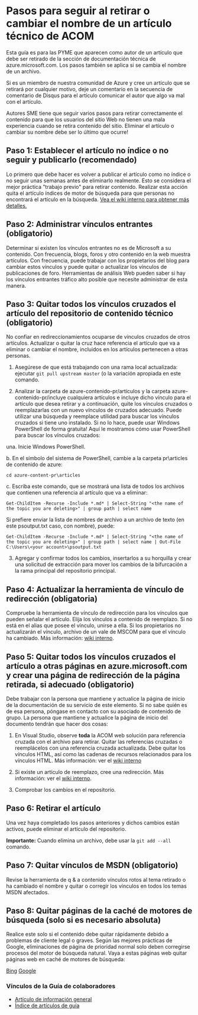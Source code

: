 # <a name="steps-to-follow-when-you-retire-or-change-the-name-of-an-acom-technical-article"></a>Pasos para seguir al retirar o cambiar el nombre de un artículo técnico de ACOM

Esta guía es para las PYME que aparecen como autor de un artículo que debe ser retirado de la sección de documentación técnica de azure.microsoft.com. Los pasos también se aplica si se cambia el nombre de un archivo.

Si es un miembro de nuestra comunidad de Azure y cree un artículo que se retirará por cualquier motivo, deje un comentario en la secuencia de comentario de Disqus para el artículo comunicar el autor que algo va mal con el artículo.

Autores SME tiene que seguir varios pasos para retirar correctamente el contenido para que los usuarios del sitio Web no tienen una mala experiencia cuando se retira contenido del sitio. Eliminar el artículo o cambiar su nombre debe ser lo último que ocurre!

## <a name="step-1-set-the-article-to-no-indexno-follow-and-republish-it-recommended"></a>Paso 1: Establecer el artículo no índice o no seguir y publicarlo (recomendado)

Lo primero que debe hacer es volver a publicar el artículo como no índice o no seguir unas semanas antes de eliminarlo realmente. Esto se considera el mejor práctica "trabajo previo" para retirar contenido. Realizar esta acción quita el artículo índices de motor de búsqueda para que personas no encontrará el artículo en la búsqueda. [Vea el wiki interno para obtener más detalles.](https://microsoft.sharepoint.com/teams/azurecontentguidance/wiki/Pages/Remove%20published%20pages%20and%20request%20redirects.aspx)

## <a name="step-2-manage-inbound-links-required"></a>Paso 2: Administrar vínculos entrantes (obligatorio)

Determinar si existen los vínculos entrantes no es de Microsoft a su contenido. Con frecuencia, blogs, foros y otro contenido en la web muestra artículos. Con frecuencia, puede trabajar con los propietarios del blog para cambiar estos vínculos y puede quitar o actualizar los vínculos de publicaciones de foro. Herramientas de análisis Web pueden saber si hay los vínculos entrantes tráfico alto posible que necesite administrar de esta manera.

## <a name="step-3-remove-all-crosslinks-to-the-article-from-the-technical-content-repository-required"></a>Paso 3: Quitar todos los vínculos cruzados el artículo del repositorio de contenido técnico (obligatorio)

No confiar en redireccionamientos ocuparse de vínculos cruzados de otros artículos. Actualizar o quitar la cruz hace referencia el artículo que va a eliminar o cambiar el nombre, incluidos en los artículos pertenecen a otras personas.

1. Asegúrese de que está trabajando con una rama local actualizada: ejecutar `git pull upstream master` (o la variación apropiada en este comando.

2.  Analizar la carpeta de azure-contenido-pr/artículos y la carpeta azure-contenido-pr/incluye cualquiera artículos e incluye dicho vínculo para el artículo que desea retirar y a continuación, quite los vínculos cruzados o reemplazarlas con un nuevo vínculos de cruzados adecuado. Puede utilizar una búsqueda y reemplace utilidad para buscar los vínculos cruzados si tiene uno instalado. Si no lo hace, puede usar Windows PowerShell de forma gratuita! Aquí le mostramos cómo usar PowerShell para buscar los vínculos cruzados:

 una. Inicie Windows PowerShell.

 b. En el símbolo del sistema de PowerShell, cambie a la carpeta pr\articles de contenido de azure:

 `cd azure-content-pr\articles`

 c. Escriba este comando, que se mostrará una lista de todos los archivos que contienen una referencia al artículo que va a eliminar:

 `Get-ChildItem -Recurse -Include *.md* | Select-String "<the name of the topic you are deleting>" | group path | select name`

  Si prefiere enviar la lista de nombres de archivo a un archivo de texto (en este psoutput.txt caso, con nombre), puede:

  `Get-ChildItem -Recurse -Include *.md* | Select-String "<the name of the topic you are deleting>" | group path | select name | Out-File C:\Users\<your account>\psoutput.txt`

3. Agregar y confirmar todos los cambios, insertarlos a su horquilla y crear una solicitud de extracción para mover los cambios de la bifurcación a la rama principal del repositorio principal.

## <a name="step-4-update-the-fwlink-tool-required"></a>Paso 4: Actualizar la herramienta de vínculo de redirección (obligatoria)

Compruebe la herramienta de vínculo de redirección para los vínculos que pueden señalar el artículo. Elija los vínculos a contenido de reemplazo. Si no está en el alias que posee el vínculo, unirse a ella. Si los propietarios no actualizarán el vínculo, archivo de un vale de MSCOM para que el vínculo ha cambiado. Más información: [wiki interno](http://sharepoint/sites/azurecontentguidance/wiki/Pages/Manage%20inbound%20links%20to%20retired%20topics.aspx).

## <a name="step-5-remove-all-crosslinks-to-the-article-from-other-pages-on-azuremicrosoftcom-and-create-a-redirect-for-the-retired-page-if-appropriate-required"></a>Paso 5: Quitar todos los vínculos cruzados el artículo a otras páginas en azure.microsoft.com y crear una página de redirección de la página retirada, si adecuado (obligatorio)

Debe trabajar con la persona que mantiene y actualice la página de inicio de la documentación de su servicio de este elemento. Si no sabe quién es de esa persona, póngase en contacto con su asociado de contenido de grupo. La persona que mantiene y actualice la página de inicio del documento tendrán que hacer dos cosas:

1. En Visual Studio, observe **toda** la ACOM web solución para referencia cruzada con el archivo para retirar. Quitar las referencias cruzadas o reemplácelos con una referencia cruzada actualizada. Debe quitar los vínculos HTML, así como las cadenas de recursos relacionados para los vínculos HTML. Más información: ver el [wiki interno](http://sharepoint/sites/azurecontentguidance/wiki/Pages/Create%20or%20edit%20a%20service%20landing%20page%20or%20left%20nav.aspx)

2. Si existe un artículo de reemplazo, cree una redirección. Más información: ver el [wiki interno](http://sharepoint/sites/azurecontentguidance/wiki/Pages/Remove%20published%20pages%20and%20request%20redirects.aspx).

3. Comprobar los cambios en el repositorio.

## <a name="step-6-retire-the-article"></a>Paso 6: Retirar el artículo

Una vez haya completado los pasos anteriores y dichos cambios están activos, puede eliminar el artículo del repositorio. 

**Importante:** Cuando elimina un archivo, debe usar la `git add --all` comando.

## <a name="step-7-remove-links-from-msdn-required"></a>Paso 7: Quitar vínculos de MSDN (obligatorio)

Revise la herramienta de q & a contenido vínculos rotos al tema retirado o ha cambiado el nombre y quitar o corregir los vínculos en todos los temas MSDN afectados.

## <a name="step-8-remove-cached-pages-from-search-engines-only-if-absolutely-necessary"></a>Paso 8: Quitar páginas de la caché de motores de búsqueda (solo si es necesario absoluta)

Realice este solo si el contenido debe quitar rápidamente debido a problemas de cliente legal o graves. Según las mejores prácticas de Google, eliminaciones de página de prioridad normal solo deben corregirse procesos del motor de búsqueda natural. Vaya a estas páginas web quitar páginas web en caché de motores de búsqueda:

[Bing](https://www.bing.com/webmaster/tools/content-removal?rflid=1)
[Google](https://www.google.com/webmasters/tools/removals?pli=1)


### <a name="contributors-guide-links"></a>Vínculos de la Guía de colaboradores

- [Artículo de información general](./../README.md)
- [Índice de artículos de guía](./contributor-guide-index.md)
